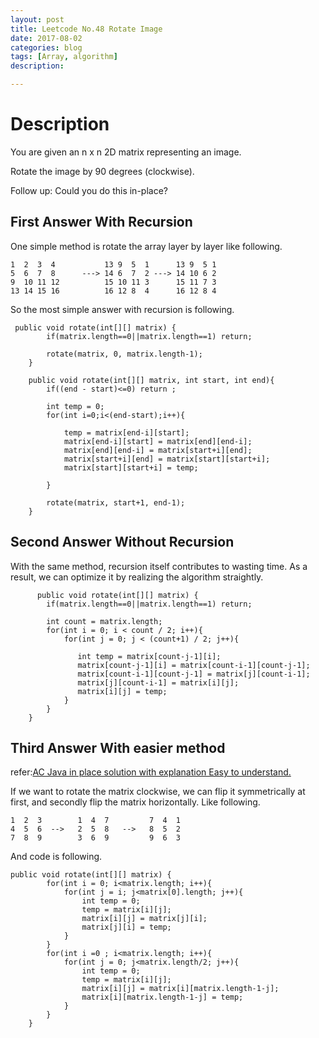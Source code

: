 ```yaml
---
layout: post
title: Leetcode No.48 Rotate Image 
date: 2017-08-02
categories: blog
tags: [Array, algorithm]
description: 

---
```


# Description
You are given an n x n 2D matrix representing an image.

Rotate the image by 90 degrees (clockwise).

Follow up:
Could you do this in-place?

## First Answer With Recursion

One simple method is rotate the array layer by layer like following.
```
1  2  3  4           13 9  5  1      13 9  5 1
5  6  7  8      ---> 14 6  7  2 ---> 14 10 6 2
9  10 11 12          15 10 11 3      15 11 7 3
13 14 15 16          16 12 8  4      16 12 8 4
```

So the most simple answer with recursion is following.

```
 public void rotate(int[][] matrix) {
        if(matrix.length==0||matrix.length==1) return;
        
        rotate(matrix, 0, matrix.length-1);
    }
    
    public void rotate(int[][] matrix, int start, int end){
        if((end - start)<=0) return ;
        
        int temp = 0;
        for(int i=0;i<(end-start);i++){
            
            temp = matrix[end-i][start];
            matrix[end-i][start] = matrix[end][end-i];
            matrix[end][end-i] = matrix[start+i][end];
            matrix[start+i][end] = matrix[start][start+i];
            matrix[start][start+i] = temp;
            
        }
        
        rotate(matrix, start+1, end-1);
    }
```

## Second Answer Without Recursion

With the same method, recursion itself contributes to wasting time. As a result, we can optimize it by realizing the algorithm straightly.
```
      public void rotate(int[][] matrix) {
        if(matrix.length==0||matrix.length==1) return;
          
        int count = matrix.length;
        for(int i = 0; i < count / 2; i++){
            for(int j = 0; j < (count+1) / 2; j++){

               int temp = matrix[count-j-1][i];
               matrix[count-j-1][i] = matrix[count-i-1][count-j-1];
               matrix[count-i-1][count-j-1] = matrix[j][count-i-1];
               matrix[j][count-i-1] = matrix[i][j];
               matrix[i][j] = temp;
            }
        }
    }
```

## Third Answer With easier method

refer:[AC Java in place solution with explanation Easy to understand. ](https://discuss.leetcode.com/topic/9744/ac-java-in-place-solution-with-explanation-easy-to-understand)

If we want to rotate the matrix clockwise, we can flip it symmetrically at first, and secondly flip the matrix horizontally. Like following.
```
1  2  3        1  4  7         7  4  1
4  5  6  -->   2  5  8   -->   8  5  2
7  8  9        3  6  9         9  6  3
```

And code is following.
```
public void rotate(int[][] matrix) {
        for(int i = 0; i<matrix.length; i++){
            for(int j = i; j<matrix[0].length; j++){
                int temp = 0;
                temp = matrix[i][j];
                matrix[i][j] = matrix[j][i];
                matrix[j][i] = temp;
            }
        }
        for(int i =0 ; i<matrix.length; i++){
            for(int j = 0; j<matrix.length/2; j++){
                int temp = 0;
                temp = matrix[i][j];
                matrix[i][j] = matrix[i][matrix.length-1-j];
                matrix[i][matrix.length-1-j] = temp;
            }
        }
    }
```
